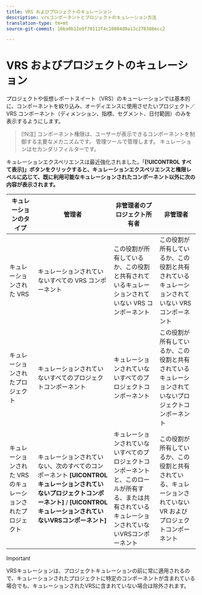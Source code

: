 ```yaml
---
title: VRS およびプロジェクトのキュレーション
description: vrsコンポーネントとプロジェクトのキュレーション方法
translation-type: tm+mt
source-git-commit: 16ba0b12e0f70112f4c10804d0a13c278388ecc2

---
```



# VRS およびプロジェクトのキュレーション

プロジェクトや仮想レポートスイート（VRS）のキューレーションでは基本的に、コンポーネントを絞り込み、オーディエンスに使用させたいプロジェクト／VRS コンポーネント（ディメンション、指標、セグメント、日付範囲）のみを表示するようにします。

>[!N注]
>コンポーネント権限は、ユーザーが表示できるコンポーネントを制御する主要なメカニズムです。 管理ツールで管理します。 キュレーションはセカンダリフィルターです。

キュレーションエクスペリエンスは最近強化されました。「**[!UICONTROL すべて表示]」ボタンをクリックすると、キュレーションエクスペリエンスと権限レベルに応じて、既に利用可能なキュレーションされたコンポーネント以外に次の内容が表示されます。**

| キュレーションのタイプ | 管理者 | 非管理者のプロジェクト所有者 | 非管理者 |
|---|---|---|---|
| キュレーションされた VRS | キュレーションされていないすべての VRS コンポーネント | この役割が所有しているか、この役割と共有されているキュレーションされていない VRS コンポーネント | この役割が所有しているか、この役割と共有されているキュレーションされていない VRS コンポーネント |
| キュレーションされたプロジェクト | キュレーションされていないすべてのプロジェクトコンポーネント | キュレーションされていないすべてのプロジェクトコンポーネント | この役割が所有しているか、この役割と共有されているキュレーションされていないプロジェクトコンポーネント |
| キュレーションされた VRS のキュレーションされたプロジェクト | キュレーションされていない、次のすべてのコンポーネント **[UICONTROLキュレーションされていないプロジェクトコンポーネント]** / **[UICONTROLキュレーションされていないVRSコンポーネント]** | キュレーションされていないすべてのプロジェクトコンポーネントと、このロールが所有する、または共有されているキュレーションされていないVRSコンポーネント | この役割が所有しているか、この役割と共有されている、キュレーションされていない VR およびプロジェクトコンポーネント |

>[!IMPORTANT]
>VRSキュレーションは、プロジェクトキュレーションの前に常に適用されるので、キュレーションされたプロジェクトに特定のコンポーネントが含まれている場合でも、キュレーションされたVRSに含まれていない場合は除外されます。
